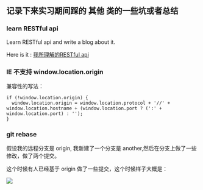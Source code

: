 ## 记录下来实习期间踩的 其他 类的一些坑或者总结
### learn RESTful api

Learn RESTful api and write a blog about it.

Here is it : [我所理解的RESTful api](http://luckyabby.com/2017/07/10/%E6%88%91%E6%89%80%E7%90%86%E8%A7%A3%E7%9A%84RESTful-api/)

### IE 不支持 window.location.origin

兼容性的写法：
```
if (!window.location.origin) {
  window.location.origin = window.location.protocol + '//' + window.location.hostname + (window.location.port ? (':' + window.location.port) : '');
}
```

### git rebase

假设我的远程分支是 origin, 我新建了一个分支是 another,然后在分支上做了一些修改，做了两个提交。

这个时候有人已经基于 origin 做了一些提交，这个时候样子大概是：

![](http://ojzeprg7w.bkt.clouddn.com/rebase1.png)
